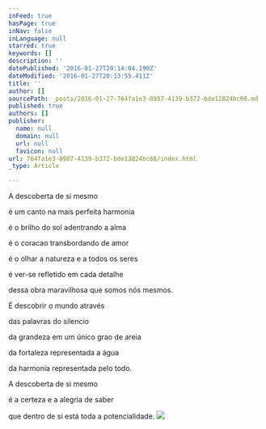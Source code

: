 ```yaml
---
inFeed: true
hasPage: true
inNav: false
inLanguage: null
starred: true
keywords: []
description: ''
datePublished: '2016-01-27T20:14:04.190Z'
dateModified: '2016-01-27T20:13:55.411Z'
title: ''
author: []
sourcePath: _posts/2016-01-27-764fa1e3-8987-4139-b372-bde12824bc68.md
published: true
authors: []
publisher:
  name: null
  domain: null
  url: null
  favicon: null
url: 764fa1e3-8987-4139-b372-bde12824bc68/index.html
_type: Article

---
```

A descoberta de si mesmo

é um canto na mais perfeita harmonia

é o brilho do sol adentrando a alma

é o coracao transbordando de amor

é o olhar a natureza e a todos os seres

é ver-se refletido em cada detalhe

dessa obra maravilhosa que somos nós mesmos.

É descobrir o mundo através 

das palavras do silencio

da grandeza em um único grao de areia

da fortaleza representada a água

da harmonia representada pelo todo.

A descoberta de si mesmo

é a certeza e a alegria de saber

que dentro de si está toda a potencialidade. ![](https://the-grid-user-content.s3-us-west-2.amazonaws.com/37aee1df-d2b0-41f4-9278-6733e4bde6c6.jpg)